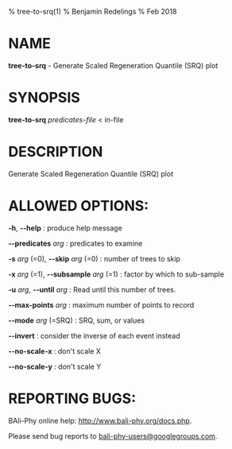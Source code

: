 % tree-to-srq(1)
% Benjamin Redelings
% Feb 2018

# NAME

**tree-to-srq** - Generate Scaled Regeneration Quantile (SRQ) plot

# SYNOPSIS

**tree-to-srq** _predicates-file_ < in-file

# DESCRIPTION

Generate Scaled Regeneration Quantile (SRQ) plot

# ALLOWED OPTIONS:
**-h**, **--help**
: produce help message

**--predicates** _arg_
: predicates to examine

**-s** _arg_ (=0), **--skip** _arg_ (=0)
: number of trees to skip

**-x** _arg_ (=1), **--subsample** _arg_ (=1)
: factor by which to sub-sample

**-u** _arg_, **--until** _arg_
: Read until this number of trees.

**--max-points** _arg_
: maximum number of points to record

**--mode** _arg_ (=SRQ)
: SRQ, sum, or values

**--invert**
: consider the inverse of each event instead

**--no-scale-x**
: don't scale X

**--no-scale-y**
: don't scale Y


# REPORTING BUGS:
 BAli-Phy online help: <http://www.bali-phy.org/docs.php>.

Please send bug reports to <bali-phy-users@googlegroups.com>.

